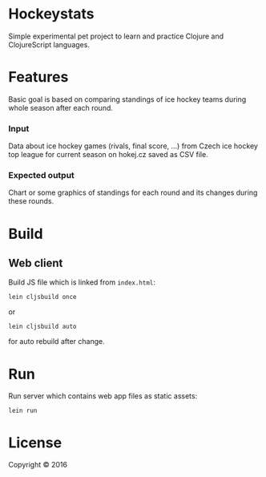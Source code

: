 # Hockeystats

Simple experimental pet project to learn and practice Clojure and ClojureScript languages.

# Features

Basic goal is based on comparing standings of ice hockey teams during whole season after each round.

### Input

Data about ice hockey games (rivals, final score, ...) from Czech ice hockey top league for current season on hokej.cz saved as CSV file.

### Expected output

Chart or some graphics of standings for each round and its changes during these rounds.

# Build


## Web client

Build JS file which is linked from `index.html`:

`lein cljsbuild once`

or

`lein cljsbuild auto`

for auto rebuild after change.

# Run

Run server which contains web app files as static assets:

`lein run`

# License

Copyright © 2016

